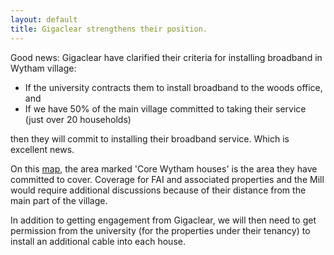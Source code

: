 ```yaml
---
layout: default
title: Gigaclear strengthens their position.
---
```


Good news: Gigaclear have clarified their criteria for installing broadband in Wytham village:

* If the university contracts them to install broadband to the woods office, and
* If we have 50% of the main village committed to taking their service (just over 20 households)

then they will commit to installing their broadband service. Which is excellent news.

On this [map](https://www.google.com/maps/d/u/0/edit?mid=zGEqJUtdo16I.k9vaO01RXGBs), the area
marked 'Core Wytham houses' is the area they have committed to cover. Coverage for FAI and
associated properties and the Mill would require additional discussions because of their distance
from the main part of the village.

In addition to getting engagement from Gigaclear, we will then need to get permission from the
university (for the properties under their tenancy) to install an additional cable into each house.
